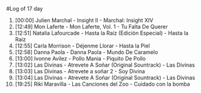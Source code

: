#Log of 17 day

1. [00:00] Julien Marchal - Insight II - Marchal: Insight XIV
1. [12:49] Mon Laferte - Mon Laferte, Vol. 1 - Tu Falta De Querer
1. [12:51] Natalia Lafourcade - Hasta la Raíz (Edición Especial) - Hasta la Raíz
1. [12:55] Carla Morrison - Déjenme Llorar - Hasta la Piel
1. [12:58] Danna Paola - Danna Paola - Mundo De Caramelo
1. [13:00] Ivonne Avilez - Pollo Mania - Piquito De Pollo
1. [13:02] Las Divinas - Atrevete A Soñar (Original Sountrack) - Las Divinas
1. [13:03] Las Divinas - Atrevete a soñar 2 - Soy Divina
1. [13:04] Las Divinas - Atrevete A Soñar (Original Sountrack) - Las Divinas
1. [19:25] Riki Maravilla - Las Canciones del Zoo - Cuidado con la bomba

